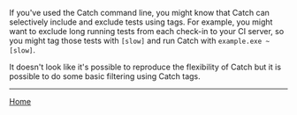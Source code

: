 If you've used the Catch command line, you might know that Catch can selectively include and exclude tests using tags.  For example, you might want to exclude long running tests from each check-in to your CI server, so you might tag those tests with `[slow]` and run Catch with `example.exe ~[slow]`.

It doesn't look like it's possible to reproduce the flexibility of Catch but it is possible to do some basic filtering using Catch tags.
  

---

[Home](../../README.md)